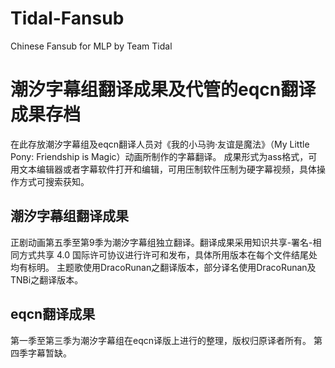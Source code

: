 # Tidal-Fansub
Chinese Fansub for MLP by Team Tidal

# 潮汐字幕组翻译成果及代管的eqcn翻译成果存档
在此存放潮汐字幕组及eqcn翻译人员对《我的小马驹·友谊是魔法》（My Little Pony: Friendship is Magic）动画所制作的字幕翻译。
成果形式为ass格式，可用文本编辑器或者字幕软件打开和编辑，可用压制软件压制为硬字幕视频，具体操作方式可搜索获知。

## 潮汐字幕组翻译成果
正剧动画第五季至第9季为潮汐字幕组独立翻译。翻译成果采用知识共享-署名-相同方式共享 4.0 国际许可协议进行许可和发布，具体所用版本在每个文件结尾处均有标明。
主题歌使用DracoRunan之翻译版本，部分译名使用DracoRunan及TNBi之翻译版本。

## eqcn翻译成果
第一季至第三季为潮汐字幕组在eqcn译版上进行的整理，版权归原译者所有。
第四季字幕暂缺。
